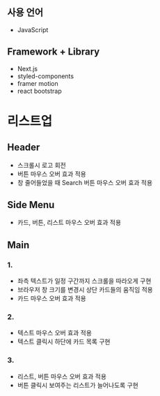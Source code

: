 ## 사용 언어

- JavaScript

## Framework + Library

- Next.js
- styled-components
- framer motion
- react bootstrap

# 리스트업

## Header

- 스크롤시 로고 회전
- 버튼 마우스 오버 효과 적용
- 창 줄어들었을 때 Search 버튼 마우스 오버 효과 적용

## Side Menu

- 카드, 버튼, 리스트 마우스 오버 효과 적용

## Main

### 1.

- 좌측 텍스트가 일정 구간까지 스크롤을 따라오게 구현
- 브라우저 창 크기를 변경시 상단 카드들의 움직임 적용
- 카드 마우스 오버 효과 적용

### 2.

- 텍스트 마우스 오버 효과 적용
- 텍스트 클릭시 하단에 카드 목록 구현

### 3.

- 리스트, 버튼 마우스 오버 효과 적용
- 버튼 클릭시 보여주는 리스트가 늘어나도록 구현
